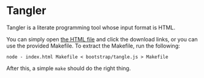 # Tangler

Tangler is a literate programming tool whose input format is HTML.

You can simply open [the HTML file](index.html) and click the download links, or you can use the provided Makefile. To extract the Makefile, run the following:

    node - index.html Makefile < bootstrap/tangle.js > Makefile

After this, a simple `make` should do the right thing.
